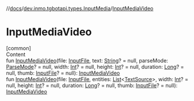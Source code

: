 //[docs](../../index.md)/[dev.inmo.tgbotapi.types.InputMedia](index.md)/[InputMediaVideo](-input-media-video.md)



# InputMediaVideo  
[common]  
Content  
fun [InputMediaVideo](-input-media-video.md)(file: [InputFile](../dev.inmo.tgbotapi.requests.abstracts/-input-file/index.md), text: [String](https://kotlinlang.org/api/latest/jvm/stdlib/kotlin/-string/index.html)? = null, parseMode: [ParseMode](../dev.inmo.tgbotapi.types.ParseMode/-parse-mode/index.md)? = null, width: [Int](https://kotlinlang.org/api/latest/jvm/stdlib/kotlin/-int/index.html)? = null, height: [Int](https://kotlinlang.org/api/latest/jvm/stdlib/kotlin/-int/index.html)? = null, duration: [Long](https://kotlinlang.org/api/latest/jvm/stdlib/kotlin/-long/index.html)? = null, thumb: [InputFile](../dev.inmo.tgbotapi.requests.abstracts/-input-file/index.md)? = null): [InputMediaVideo](-input-media-video/index.md)  
fun [InputMediaVideo](-input-media-video.md)(file: [InputFile](../dev.inmo.tgbotapi.requests.abstracts/-input-file/index.md), entities: [List](https://kotlinlang.org/api/latest/jvm/stdlib/kotlin.collections/-list/index.html)<[TextSource](../dev.inmo.tgbotapi.CommonAbstracts/-text-source/index.md)>, width: [Int](https://kotlinlang.org/api/latest/jvm/stdlib/kotlin/-int/index.html)? = null, height: [Int](https://kotlinlang.org/api/latest/jvm/stdlib/kotlin/-int/index.html)? = null, duration: [Long](https://kotlinlang.org/api/latest/jvm/stdlib/kotlin/-long/index.html)? = null, thumb: [InputFile](../dev.inmo.tgbotapi.requests.abstracts/-input-file/index.md)? = null): [InputMediaVideo](-input-media-video/index.md)  



